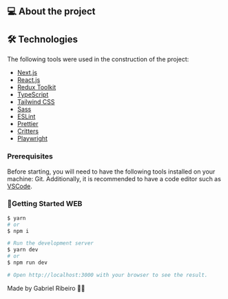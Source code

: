 ## 💻 About the project

## 🛠 Technologies

The following tools were used in the construction of the project:

- [Next.js][nextjs]
- [React.js][reactjs]
- [Redux Toolkit][redux-toolkit]
- [TypeScript][typescript]
- [Tailwind CSS][tailwindcss]
- [Sass][sass]
- [ESLint][eslint]
- [Prettier][prettier]
- [Critters][critters]
- [Playwright][playwright]

### Prerequisites

Before starting, you will need to have the following tools installed on your machine: Git.
Additionally, it is recommended to have a code editor such as [VSCode][vscode].

### 📱Getting Started **WEB**

```bash
$ yarn
# or
$ npm i

# Run the development server
$ yarn dev
# or
$ npm run dev

# Open http://localhost:3000 with your browser to see the result.

```

Made by Gabriel Ribeiro 👋🏽

[nextjs]: https://nextjs.org/
[reactjs]: https://reactjs.org
[redux-toolkit]: https://redux-toolkit.js.org/
[typescript]: https://www.typescriptlang.org/
[tailwindcss]: https://tailwindcss.com/
[sass]: https://sass-lang.com/
[eslint]: https://eslint.org/
[prettier]: https://prettier.io/
[critters]: https://www.npmjs.com/package/critters
[vercel]: https://vercel.com/
[vscode]: https://code.visualstudio.com/
[git]: https://git-scm.com/
[playwright]: https://playwright.dev/docs/intro
